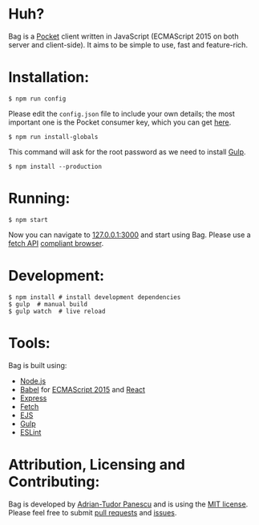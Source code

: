 Huh?
====

Bag is a [Pocket](https://getpocket.com) client written in JavaScript
(ECMAScript 2015 on both server and client-side). It aims to be simple to use,
fast and feature-rich.


Installation:
=============

```
$ npm run config
```

Please edit the `config.json` file to include your own details; the most
important one is the Pocket consumer key, which you can get
[here](https://getpocket.com/developer/).

```
$ npm run install-globals
```

This command will ask for the root password as we need to install
[Gulp](http://gulpjs.com/).

```
$ npm install --production
```


Running:
========

```
$ npm start
```

Now you can navigate to [127.0.0.1:3000](http://127.0.0.1:3000/) and start using
Bag. Please use a [fetch API](https://fetch.spec.whatwg.org/)
[compliant browser](https://developer.mozilla.org/en-US/docs/Web/API/Fetch_API#Browser_compatibility).


Development:
============

```
$ npm install # install development dependencies
$ gulp  # manual build
$ gulp watch  # live reload
```


Tools:
======

Bag is built using:

* [Node.js](https://nodejs.org)
* [Babel](https://babeljs.io/) for [ECMAScript 2015](http://www.ecma-international.org/ecma-262/6.0/) and [React](https://facebook.github.io/react/)
* [Express](http://expressjs.com/en/index.html)
* [Fetch](https://github.com/github/fetch)
* [EJS](http://www.embeddedjs.com/)
* [Gulp](http://gulpjs.com/)
* [ESLint](http://eslint.org/)


Attribution, Licensing and Contributing:
========================================

Bag is developed by [Adrian-Tudor Panescu](https://github.com/adrianp) and is
using the [MIT license](https://opensource.org/licenses/MIT). Please feel free
to submit [pull requests](https://github.com/adrianp/bag/pulls) and
[issues](https://github.com/adrianp/bag/issues).

